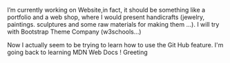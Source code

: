 I’m currently working on Website,in fact, it should be something like a portfolio and a web shop, where I would present handicrafts (jewelry, paintings. sculptures and some raw materials for making them ...). I will try with Bootstrap Theme Company (w3schools...)

Now I actually seem to be trying to learn how to use the Git Hub feature.  I'm going back to learning MDN Web Docs ! Greeting
